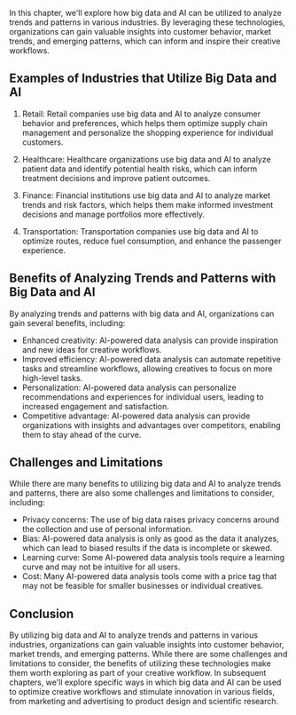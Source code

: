 

In this chapter, we'll explore how big data and AI can be utilized to analyze trends and patterns in various industries. By leveraging these technologies, organizations can gain valuable insights into customer behavior, market trends, and emerging patterns, which can inform and inspire their creative workflows.

Examples of Industries that Utilize Big Data and AI
---------------------------------------------------

1. Retail: Retail companies use big data and AI to analyze consumer behavior and preferences, which helps them optimize supply chain management and personalize the shopping experience for individual customers.

2. Healthcare: Healthcare organizations use big data and AI to analyze patient data and identify potential health risks, which can inform treatment decisions and improve patient outcomes.

3. Finance: Financial institutions use big data and AI to analyze market trends and risk factors, which helps them make informed investment decisions and manage portfolios more effectively.

4. Transportation: Transportation companies use big data and AI to optimize routes, reduce fuel consumption, and enhance the passenger experience.

Benefits of Analyzing Trends and Patterns with Big Data and AI
--------------------------------------------------------------

By analyzing trends and patterns with big data and AI, organizations can gain several benefits, including:

* Enhanced creativity: AI-powered data analysis can provide inspiration and new ideas for creative workflows.
* Improved efficiency: AI-powered data analysis can automate repetitive tasks and streamline workflows, allowing creatives to focus on more high-level tasks.
* Personalization: AI-powered data analysis can personalize recommendations and experiences for individual users, leading to increased engagement and satisfaction.
* Competitive advantage: AI-powered data analysis can provide organizations with insights and advantages over competitors, enabling them to stay ahead of the curve.

Challenges and Limitations
--------------------------

While there are many benefits to utilizing big data and AI to analyze trends and patterns, there are also some challenges and limitations to consider, including:

* Privacy concerns: The use of big data raises privacy concerns around the collection and use of personal information.
* Bias: AI-powered data analysis is only as good as the data it analyzes, which can lead to biased results if the data is incomplete or skewed.
* Learning curve: Some AI-powered data analysis tools require a learning curve and may not be intuitive for all users.
* Cost: Many AI-powered data analysis tools come with a price tag that may not be feasible for smaller businesses or individual creatives.

Conclusion
----------

By utilizing big data and AI to analyze trends and patterns in various industries, organizations can gain valuable insights into customer behavior, market trends, and emerging patterns. While there are some challenges and limitations to consider, the benefits of utilizing these technologies make them worth exploring as part of your creative workflow. In subsequent chapters, we'll explore specific ways in which big data and AI can be used to optimize creative workflows and stimulate innovation in various fields, from marketing and advertising to product design and scientific research.
